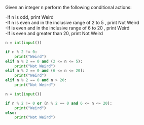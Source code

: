 Given an integer n perform the following conditional actions:<br>

-If n is odd, print Weird<br>
-If n is even and in the inclusive range of 2 to 5 , print Not Weird<br>
-If  is even and in the inclusive range of 6 to 20 , print Weird<br>
-If  is even and greater than 20, print Not Weird<br>


```python
n = int(input())

if n % 2 != 0:
    print("Weird")
elif n % 2 == 0 and (2 <= n <= 5):
    print("Not Weird")
elif n % 2 == 0 and (6 <= n <= 20):
    print("Weird")
elif n % 2 == 0 and n > 20:
    print("Not Weird")
```


```python
n = int(input())

if n % 2 != 0 or (n % 2 == 0 and 6 <= n <= 20):
    print("Weird")
else:
    print("Not Weird")
```
